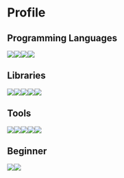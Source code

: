 # Profile
## Programming Languages
<img src="https://img.shields.io/badge/Python-3776AB?style=flat-square&logo=python&logoColor=white"/><img src="https://img.shields.io/badge/C-A8B9CC?style=flat-square&logo=c&logoColor=white"/><img src="https://img.shields.io/badge/C++-00599C?style=flat-square&logo=cplusplus&logoColor=white"/><img src="https://img.shields.io/badge/JavasScript-F7DF1E?style=flat-square&logo=javascript&logoColor=white"/>
## Libraries
<img src="https://img.shields.io/badge/Pytorch-EE4C2C?style=flat-square&logo=pytorch&logoColor=white"/><img src="https://img.shields.io/badge/Selenium-43B02A?style=flat-square&logo=selenium&logoColor=white"/><img src="https://img.shields.io/badge/NumPy-013243?style=flat-square&logo=numpy&logoColor=white"/><img src="https://img.shields.io/badge/Pandas-150458?style=flat-square&logo=pandas&logoColor=white"/><img src="https://img.shields.io/badge/scikitlearn-F7931E?style=flat-square&logo=scikitlearn&logoColor=white"/>
## Tools
<img src="https://img.shields.io/badge/Excel-217346?style=flat-square&logo=microsoftexcel&logoColor=white"/><img src="https://img.shields.io/badge/PowerPoint-E74536?style=flat-square&logo=microsoftpowerpoint&logoColor=white"/><img src="https://img.shields.io/badge/Photoshop-31A8FF?style=flat-square&logo=adobephotoshop&logoColor=black"/><img src="https://img.shields.io/badge/Premiere Pro-9999FF?style=flat-square&logo=adobepremierepro&logoColor=black"/><img src="https://img.shields.io/badge/Afrer Effects-9999FF?style=flat-square&logo=adobeaftereffects&logoColor=black"/>
## Beginner
<img src="https://img.shields.io/badge/React-61DAFB?style=flat-square&logo=react&logoColor=white"/><img src="https://img.shields.io/badge/Flutter-02569B?style=flat-square&logo=flutter&logoColor=white"/>
<!--
**JeonSeongHu/JeonSeongHu** is a ✨ _special_ ✨ repository because its `README.md` (this file) appears on your GitHub profile.

Here are some ideas to get you started:

- 🔭 I’m currently working on ...
- 🌱 I’m currently learning ...
- 👯 I’m looking to collaborate on ...
- 🤔 I’m looking for help with ...
- 💬 Ask me about ...
- 📫 How to reach me: ...
- 😄 Pronouns: ...
- ⚡ Fun fact: ...
-->
